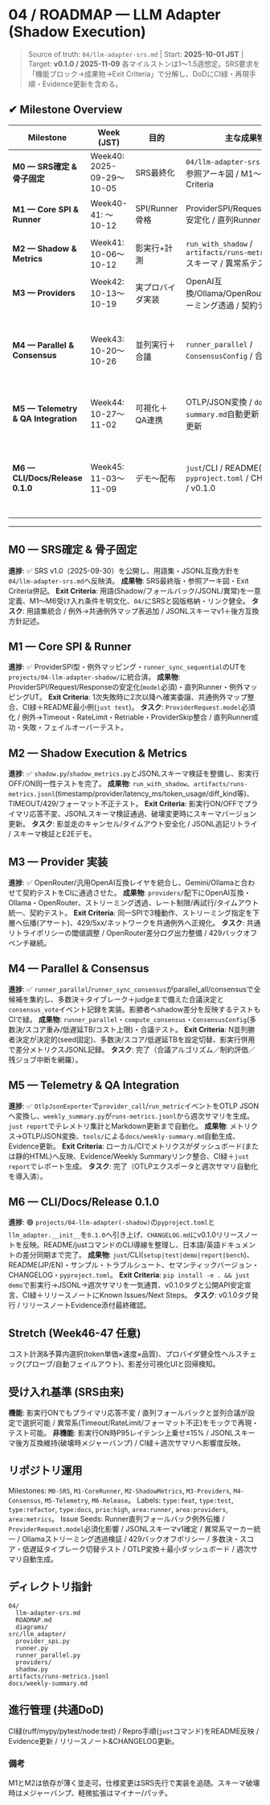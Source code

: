 # 04 / ROADMAP — LLM Adapter (Shadow Execution)

> Source of truth: `04/llm-adapter-srs.md`  |  Start: **2025-10-01 JST**  |  Target: **v0.1.0 / 2025-11-09**
> 各マイルストンは1〜1.5週想定。SRS要求を「機能ブロック→成果物→Exit Criteria」で分解し、DoDにCI緑・再現手順・Evidence更新を含める。

## ✔ Milestone Overview
| Milestone | Week (JST) | 目的 | 主な成果物 | 進捗 |
| --- | --- | --- | --- | --- |
| **M0 — SRS確定 & 骨子固定** | Week40: 2025-09-29〜10-05 | SRS最終化 | `04/llm-adapter-srs.md`最終版 / 参照アーキ図 / M1〜M6 Exit Criteria | ✅ 完了（2025-10-04 SRS v1.0確定・用語集統合完了） |
| **M1 — Core SPI & Runner** | Week40-41: 〜10-12 | SPI/Runner骨格 | ProviderSPI/Request/Response安定化 / 直列Runner / 最小UT | ✅ 完了（SPI型定義確定・直列Runner/例外UTマージ済） |
| **M2 — Shadow & Metrics** | Week41: 10-06〜10-12 | 影実行+計測 | `run_with_shadow` / `artifacts/runs-metrics.jsonl`スキーマ / 異常系テスト | ✅ 完了（影実行APIとJSONLスキーマv1安定化） |
| **M3 — Providers** | Week42: 10-13〜10-19 | 実プロバイダ実装 | OpenAI互換/Ollama/OpenRouter / ストリーミング透過 / 契約テスト | ✅ 完了（OpenRouter統合と共通例外マップ反映済、契約テストCI緑） |
| **M4 — Parallel & Consensus** | Week43: 10-20〜10-26 | 並列実行＋合議 | `runner_parallel` / `ConsensusConfig` / 合議テスト | ✅ 完了（parallel_all/consensusで多数決・タイブレーク・shadow差分記録を実装し、合議イベント検証も通過） |
| **M5 — Telemetry & QA Integration** | Week44: 10-27〜11-02 | 可視化＋QA連携 | OTLP/JSON変換 / `docs/weekly-summary.md`自動更新 / Evidence更新 | ✅ 完了（OTLP JSONエクスポータと週次サマリ自動生成ツールを`just report`に統合） |
| **M6 — CLI/Docs/Release 0.1.0** | Week45: 11-03〜11-09 | デモ〜配布 | `just`/CLI / README(JP/EN) / `pyproject.toml` / CHANGELOG / v0.1.0 | 🟡 進行中（`projects/04-llm-adapter`系を`0.1.0`へ揃え、CHANGELOG v0.1.0を公開。`v0.1.0`タグ発行が残タスク） |

---

## M0 — SRS確定 & 骨子固定
**進捗**: ✅ SRS v1.0（2025-09-30）を公開し、用語集・JSONL互換方針を`04/llm-adapter-srs.md`へ反映済。
**成果物**: SRS最終版・参照アーキ図・Exit Criteria併記。 **Exit Criteria**: 用語(Shadow/フォールバック/JSONL/異常)を一意定義、M1〜M6受け入れ条件を明文化、`04/`にSRSと図版格納・リンク健全。 **タスク**: 用語集統合 / 例外→共通例外マップ表追加 / JSONLスキーマv1＋後方互換方針記述。

## M1 — Core SPI & Runner
**進捗**: ✅ ProviderSPI型・例外マッピング・`runner_sync_sequential`のUTを`projects/04-llm-adapter-shadow/`に統合済。
**成果物**: ProviderSPI/Request/Responseの安定化(`model`必須)・直列Runner・例外マッピングUT。 **Exit Criteria**: 1次失敗時に2次以降へ確実委譲、共通例外マップ整合、CI緑＋README最小例(`just test`)。 **タスク**: `ProviderRequest.model`必須化 / 例外→Timeout・RateLimit・Retriable・ProviderSkip整合 / 直列Runner成功・失敗・フェイルオーバーテスト。

## M2 — Shadow Execution & Metrics
**進捗**: ✅ `shadow.py`/`shadow_metrics.py`とJSONLスキーマ検証を整備し、影実行OFF/ON同一性テストを完了。
**成果物**: `run_with_shadow`、`artifacts/runs-metrics.jsonl`(timestamp/provider/latency_ms/token_usage/diff_kind等)、TIMEOUT/429/フォーマット不正テスト。 **Exit Criteria**: 影実行ON/OFFでプライマリ応答不変、JSONLスキーマ検証通過、破壊変更時にスキーマバージョン更新。 **タスク**: 影並走のキャンセル/タイムアウト安全化 / JSONL追記リトライ / スキーマ検証とE2Eデモ。

## M3 — Provider 実装
**進捗**: ✅ OpenRouter/汎用OpenAI互換レイヤを統合し、Gemini/Ollamaと合わせて契約テストをCIに通過させた。
**成果物**: `providers/`配下にOpenAI互換・Ollama・OpenRouter、ストリーミング透過、レート制限/再試行/タイムアウト統一、契約テスト。 **Exit Criteria**: 同一SPIで3種動作、ストリーミング指定を下層へ伝播(アサート)、429/5xx/ネットワークを共通例外へ正規化。 **タスク**: 共通リトライポリシーの閾値調整 / OpenRouter差分ログ出力整備 / 429バックオフベンチ継続。

## M4 — Parallel & Consensus
**進捗**: ✅ `runner_parallel`/`runner_sync_consensus`がparallel_all/consensusで全候補を集約し、多数決＋タイブレーク＋judgeまで備えた合議決定と`consensus_vote`イベント記録を実装。影勝者へshadow差分を反映するテストもCIで緑。
**成果物**: `runner_parallel`・`compute_consensus`・`ConsensusConfig`(多数決/スコア重み/低遅延TB/コスト上限)・合議テスト。 **Exit Criteria**: N並列勝者決定が決定的(seed固定)、多数決/スコア/低遅延TBを設定切替、影実行併用で差分メトリクスJSONL記録。 **タスク**: 完了（合議アルゴリズム／制約評価／残ジョブ中断を網羅）。

## M5 — Telemetry & QA Integration
**進捗**: ✅ `OtlpJsonExporter`で`provider_call`/`run_metric`イベントをOTLP JSONへ変換し、`weekly_summary.py`が`runs-metrics.jsonl`から週次サマリを生成。`just report`でテレメトリ集計とMarkdown更新まで自動化。
**成果物**: メトリクス→OTLP/JSON変換、`tools/`による`docs/weekly-summary.md`自動生成、Evidence更新。 **Exit Criteria**: ローカル/CIでメトリクスがダッシュボード(または静的HTML)へ反映、Evidence/Weekly Summaryリンク整合、CI緑＋`just report`でレポート生成。 **タスク**: 完了（OTLPエクスポータと週次サマリ自動化を導入済）。

## M6 — CLI/Docs/Release 0.1.0
**進捗**: 🟢 `projects/04-llm-adapter(-shadow)`の`pyproject.toml`と`llm_adapter.__init__`を`0.1.0`へ引き上げ、`CHANGELOG.md`にv0.1.0リリースノートを反映。README/justコマンドのCLI導線を整理し、日本語/英語ドキュメントの差分同期まで完了。
**成果物**: `just`/CLI(`setup|test|demo|report|bench`)、README(JP/EN)・サンプル・トラブルシュート、セマンティックバージョン・CHANGELOG・`pyproject.toml`。 **Exit Criteria**: `pip install -e . && just demo`で影実行→JSONL→週次サマリを一気通貫、v0.1.0タグと公開API安定宣言、CI緑＋リリースノートにKnown Issues/Next Steps。 **タスク**: v0.1.0タグ発行 / リリースノートEvidence添付最終確認。

## Stretch (Week46-47 任意)
コスト計測&予算内選択(token単価×速度×品質)、プロバイダ健全性ヘルスチェック(プローブ/自動フェイルアウト)、影差分可視化UIと回帰検知。

## 受け入れ基準 (SRS由来)
**機能**: 影実行ONでもプライマリ応答不変 / 直列フォールバックと並列合議が設定で選択可能 / 異常系(Timeout/RateLimit/フォーマット不正)をモックで再現・テスト可能。 **非機能**: 影実行ON時P95レイテンシ上乗せ≤15% / JSONLスキーマ後方互換維持(破壊時メジャーバンプ) / CI緑＋週次サマリへ影響度反映。

## リポジトリ運用
Milestones: `M0-SRS`, `M1-CoreRunner`, `M2-ShadowMetrics`, `M3-Providers`, `M4-Consensus`, `M5-Telemetry`, `M6-Release`。 Labels: `type:feat`, `type:test`, `type:refactor`, `type:docs`, `prio:high`, `area:runner`, `area:providers`, `area:metrics`。 Issue Seeds: Runner直列フォールバック例外伝播 / `ProviderRequest.model`必須化影響 / JSONLスキーマv1確定 / 異常系マーカー統一 / Ollamaストリーミング透過検証 / 429バックオフポリシー / 多数決・スコア・低遅延タイブレーク切替テスト / OTLP変換＋最小ダッシュボード / 週次サマリ自動生成。

## ディレクトリ指針
```
04/
  llm-adapter-srs.md
  ROADMAP.md
  diagrams/
src/llm_adapter/
  provider_spi.py
  runner.py
  runner_parallel.py
  providers/
  shadow.py
artifacts/runs-metrics.jsonl
docs/weekly-summary.md
```

## 進行管理 (共通DoD)
CI緑(ruff/mypy/pytest/node:test) / Repro手順(`just`コマンド)をREADME反映 / Evidence更新 / リリースノート&CHANGELOG更新。

### 備考
M1とM2は依存が薄く並走可。仕様変更はSRS先行で実装を追随。スキーマ破壊時はメジャーバンプ、軽微拡張はマイナー/パッチ。
